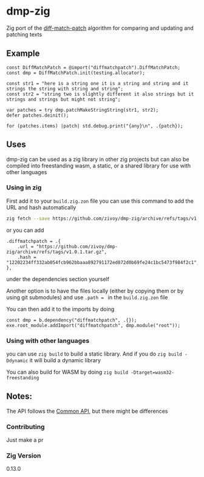 # dmp-zig
Zig port of the [diff-match-patch](https://github.com/google/diff-match-patch/) algorithm
for comparing and updating and patching texts

## Example
```zig
const DiffMatchPatch = @import("diffmatchpatch").DiffMatchPatch;
const dmp = DiffMatchPatch.init(testing.allocator);

const str1 = "here is a string one it is a string and string and it strings the string with string and string";
const str2 = "string two is slightly different it also strings but it strings and strings but might not string";

var patches = try dmp.patchMakeStringString(str1, str2);
defer patches.deinit();

for (patches.items) |patch| std.debug.print("{any}\n", .{patch});
```

## Uses
dmp-zig can be used as a zig library in other zig projects
but can also be compiled into freestanding wasm, a static, or a shared library for use with other languages

### Using in zig
First add it to your `build.zig.zon` file 
you can use this command to add the URL and hash automatically
```sh 
zig fetch --save https://github.com/zivoy/dmp-zig/archive/refs/tags/v1.0.1.tar.gz
```

or you can add 
```zig
.diffmatchpatch = .{
    .url = "https://github.com/zivoy/dmp-zig/archive/refs/tags/v1.0.1.tar.gz",
    .hash = "12202234ff332ab054fcb962bbaaa892791172ed072d0b69fe24c1bc5473f984f2c1",
},
```
under the dependencies section yourself

Another option is to have the files locally (either by copying them or by using git submodules) and use `.path = ` in the `build.zig.zon` file


You can then add it to the imports by doing
```zig
const dmp = b.dependency("diffmatchpatch", .{});
exe.root_module.addImport("diffmatchpatch", dmp.module("root"));
```

### Using with other languages
you can use `zig build` to build a static library.
And if you do `zig build -Ddynamic` it will build a dynamic library

You can also build for WASM by doing `zig build -Dtarget=wasm32-freestanding`

## Notes:
The API follows the [Common API](https://github.com/google/diff-match-patch/wiki/API), but there might be differences

### Contributing
Just make a pr

### Zig Version
0.13.0

